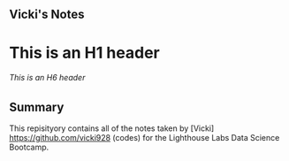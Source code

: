 ## Vicki's Notes
# This is an H1 header
###### This is an H6 header

## Summary
This repisityory contains all of the notes taken by [Vicki] https://github.com/vicki928 (codes) for the Lighthouse Labs Data Science Bootcamp.
